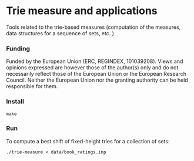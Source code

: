 # Trie measure and applications

Tools related to the trie-based measures (computation of the measures, data structures for a sequence of sets, etc. )

### Funding

Funded by the European Union (ERC, REGINDEX, 101039208). Views and opinions expressed are however those of the author(s) only and do not necessarily reflect those of the European Union or the European Research Council. Neither the European Union nor the granting authority can be held responsible for them.

### Install

~~~~
make
~~~~

### Run

To compute a best shift of fixed-height tries for a collection of sets:
~~~~
./trie-measure < data/book_ratings.inp
~~~~

